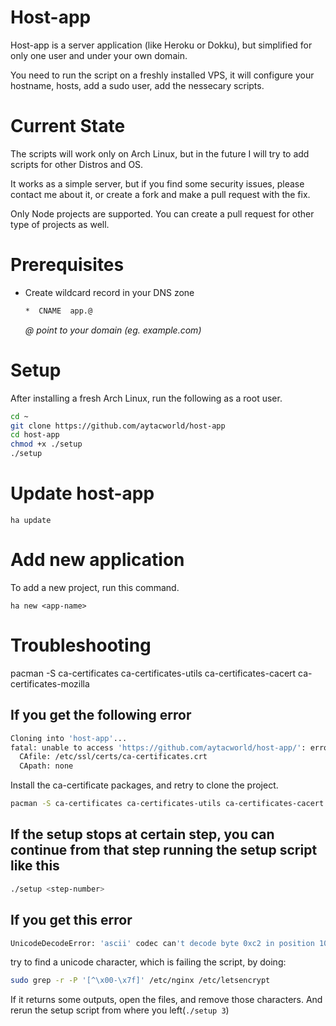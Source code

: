 # Host-app

Host-app is a server application (like Heroku or Dokku), but simplified for only one user and under your own domain.

You need to run the script on a freshly installed VPS, it will configure your hostname, hosts, add a sudo user, add the nessecary scripts.

# Current State
The scripts will work only on Arch Linux, but in the future I will try to add
scripts for other Distros and OS.

It works as a simple server, but if you find some security issues, please contact me about it, or create a fork and make a pull request with the fix.

Only Node projects are supported. You can create a pull request for other type of projects as well.

# Prerequisites
- Create wildcard record in your DNS zone
  ```bash
  *  CNAME  app.@
  ```
  _@ point to your domain (eg. example.com)_

# Setup
After installing a fresh Arch Linux, run the following as a root user.

```bash
cd ~
git clone https://github.com/aytacworld/host-app
cd host-app
chmod +x ./setup
./setup
```

# Update host-app

`ha update`

# Add new application
To add a new project, run this command.

`ha new <app-name>`

# Troubleshooting
pacman -S ca-certificates ca-certificates-utils ca-certificates-cacert ca-certificates-mozilla

## If you get the following error
```bash
Cloning into 'host-app'...
fatal: unable to access 'https://github.com/aytacworld/host-app/': error setting certificate verify locations:
  CAfile: /etc/ssl/certs/ca-certificates.crt
  CApath: none
```
Install the ca-certificate packages, and retry to clone the project.

```bash
pacman -S ca-certificates ca-certificates-utils ca-certificates-cacert ca-certificates-mozilla
```

## If the setup stops at certain step, you can continue from that step running the setup script like this
```bash
./setup <step-number>
```

## If you get this error
```bash
UnicodeDecodeError: 'ascii' codec can't decode byte 0xc2 in position 10453: ordinal not in range(128)
```
try to find a unicode character, which is failing the script, by doing:
```bash
sudo grep -r -P '[^\x00-\x7f]' /etc/nginx /etc/letsencrypt
```
If it returns some outputs, open the files, and remove those characters. And rerun the setup script from where you left(`./setup 3`)